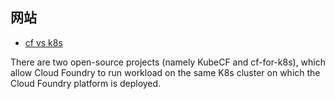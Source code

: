
## 网站

- [cf vs k8s](https://softwarehut.com/blog/tech/cloud-foundry-vs-kubernetes)


There are two open-source projects (namely KubeCF and cf-for-k8s), which allow Cloud Foundry to run workload on the same K8s cluster on which the Cloud Foundry platform is deployed.

